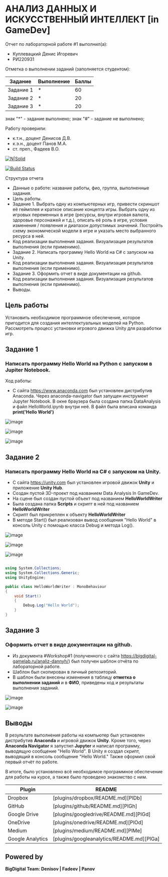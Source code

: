 # АНАЛИЗ ДАННЫХ И ИСКУССТВЕННЫЙ ИНТЕЛЛЕКТ [in GameDev]
Отчет по лабораторной работе #1 выполнил(а):
- Куплевацкий Денис Игоревич
- РИ220931

Отметка о выполнении заданий (заполняется студентом):

| Задание | Выполнение | Баллы |
| ------ | ------ | ------ |
| Задание 1 | * | 60 |
| Задание 2 | * | 20 |
| Задание 3 | * | 20 |

знак "*" - задание выполнено; знак "#" - задание не выполнено;

Работу проверили:
- к.т.н., доцент Денисов Д.В.
- к.э.н., доцент Панов М.А.
- ст. преп., Фадеев В.О.

[![N|Solid](https://cldup.com/dTxpPi9lDf.thumb.png)](https://nodesource.com/products/nsolid)

[![Build Status](https://travis-ci.org/joemccann/dillinger.svg?branch=master)](https://travis-ci.org/joemccann/dillinger)

Структура отчета

- Данные о работе: название работы, фио, группа, выполненные задания.
- Цель работы.
- Задание 1. Выбрать одну из компьютерных игр, привести скриншот её геймплея и краткое описание концепта игры. Выбрать одну из игровых переменных в игре (ресурсы, внутри игровая валюта, здоровье персонажей и т.д.), описать её роль в игре, условия изменения / появления и диапазон допустимых значений. Постройть схему экономической модели в игре и указать место выбранного ресурса в ней.
- Код реализации выполнения задания. Визуализация результатов выполнения (если применимо).
- Задание 2. Написать программу Hello World на C# с запуском на Unity.
- Код реализации выполнения задания. Визуализация результатов выполнения (если применимо).
- Задание 3. Оформить отчет в виде документации на github.
- Код реализации выполнения задания. Визуализация результатов выполнения (если применимо).
- Выводы.

## Цель работы
Установить необходимое программное обеспечение, которое пригодится для создания интеллектуальных моделей на Python. Рассмотреть процесс установки игрового движка Unity для разработки игр.

## Задание 1
### Написать программу Hello World на Python с запуском в Jupiter Notebook.
Ход работы:
- С сайта https://www.anaconda.com был установлен дистрибутив Anaconda. Через anaconda-navigator был запущен инструмент Jupyter Notebook. В окне браузера была создана папка DataAnalysis и файл HelloWorld.ipynb внутри неё.
В файл была вписана команда **print('Hello World')**

![image](https://github.com/parallaxD/DA-in-GameDev-lab1/assets/81700733/11c8d099-5c07-4d7b-9c7b-41e8b01f7f41)

![image](https://github.com/parallaxD/DA-in-GameDev-lab1/assets/81700733/eb2735d0-dc29-457c-b3d0-04b010630aeb)

![image](https://github.com/parallaxD/DA-in-GameDev-lab1/assets/81700733/17a4dfca-e274-47cc-aac9-8fc41d05964f)


## Задание 2
### Написать программу Hello World на C# с запуском на Unity.

- С сайта https://unity.com был установлен игровой движок **Unity** и приложение **Unity Hub**.
- Создан пустой 3D-проект под названием Data Analysis In GameDev.
- На сцене был создан пустой объект под названием **HelloWorldWriter**
- Была создана папка **Scripts** и скрипт в ней под названием **HelloWorldWriter**
- Скрипт был прикреплен к объекту **HelloWorldWriter**
- В методе Start() был реализован вывод сообщения "Hello World" в консоль Unity с помощью класса Debug и метода Log().

![image](https://github.com/parallaxD/DA-in-GameDev-lab1/assets/81700733/56280e0b-9da9-453f-96f2-137b574f0aa6)

![image](https://github.com/parallaxD/DA-in-GameDev-lab1/assets/81700733/894fdb64-d627-47e0-9ebc-744e6d471886)

![image](https://github.com/parallaxD/DA-in-GameDev-lab1/assets/81700733/9c4c1ad9-c3e0-418b-b717-10083f930865)


```C#

using System.Collections;
using System.Collections.Generic;
using UnityEngine;

public class HelloWorldWriter : MonoBehaviour
{
    void Start()
    {
        Debug.Log("Hello World");
    }
}

```

## Задание 3
### Оформить отчет в виде документации на github.

- Из документа #Workshop#1 (полученного с сайта https://bigdigital-gamelab.ru/analiz-dannyh/) был получен шаблон отчёта по лабораторной работе.
- Шаблон был скопирован в личный репозиторий.
- В шаблон были внесены изменения в таблицу **отметка о выполнении заданий** и в **ФИО**, приведены ход и результаты выполнения заданий.

![image](https://github.com/parallaxD/DA-in-GameDev-lab1/assets/81700733/836077db-19d7-4078-a956-438ddf787a65)

![image](https://github.com/parallaxD/DA-in-GameDev-lab1/assets/81700733/6a498529-0e41-4bad-944b-63fc4bc9a6a2)




## Выводы

В результате выполнения работы на компьютер был установлен дистрибутив **Anaconda** и игровой движок **Unity**. Кроме того, через **Anaconda Navigator** я запустил **Jupyter** и написал программу, выводящую сообщение "Hello World".
В Unity я создал скрипт, выводящий в консоль сообщение "Hello World."
Также оформил свой первый отчёт по работе.

В итоге, было установлено всё необходимое программное обеспечение для работы на курсе, а также было проведено знакомство с ним.

| Plugin | README |
| ------ | ------ |
| Dropbox | [plugins/dropbox/README.md][PlDb] |
| GitHub | [plugins/github/README.md][PlGh] |
| Google Drive | [plugins/googledrive/README.md][PlGd] |
| OneDrive | [plugins/onedrive/README.md][PlOd] |
| Medium | [plugins/medium/README.md][PlMe] |
| Google Analytics | [plugins/googleanalytics/README.md][PlGa] |

## Powered by

**BigDigital Team: Denisov | Fadeev | Panov**
